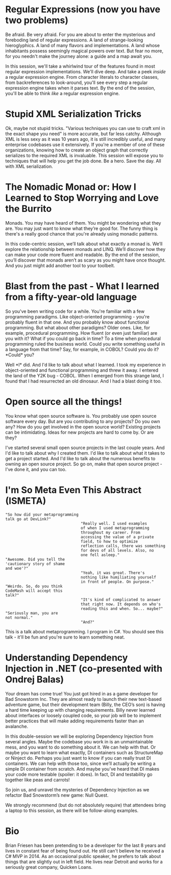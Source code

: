Regular Expressions (now you have two problems)
=================================================

Be afraid. Be very afraid. For you are about to enter the mysterious and foreboding land of regular expressions. A land of strange-looking hieroglyphics. A land of many flavors and implementations. A land whose inhabitants possess seemingly magical powers over text. But fear no more, for you needn't make the journey alone: a guide and a map await you.

In this session, we'll take a whirlwind tour of the features found in most regular expression implementations. We'll dive deep. And take a peek *inside* a regular expression engine. From character literals to character classes, from backreferences to look-around, you'll see every step a regular expression engine takes when it parses text. By the end of the session, you'll be able to think *like* a regular expression engine.

Stupid XML Serialization Tricks
===============================

Ok, maybe not stupid tricks. "Various techniques you can use to craft xml in the exact shape you need" is more accurate, but far less catchy. Although XML is less sexy as it was 10 years ago, it is still incredibly useful, and many enterprise codebases use it extensively. If you're a member of one of these organizations, knowing how to create an object graph that correctly serializes to the required XML is invaluable. This session will expose you to techniques that will help you get the job done. Be a hero. Save the day. All with XML serialization.

The Nomadic Monad or: How I Learned to Stop Worrying and Love the Burrito
=========================================================================

Monads. You may have heard of them. You might be wondering what they are. You may just want to know what they’re good for. The funny thing is there's a really good chance that you're already using monadic patterns.

In this code-centric session, we’ll talk about what exactly a monad is. We’ll explore the relationship between monads and LINQ. We’ll discover how they can make your code more fluent and readable. By the end of the session, you’ll discover that monads aren’t as scary as you might have once thought. And you just might add another tool to your toolbelt.

Blast from the past - What I learned from a fifty-year-old language
=========================================================================

So you've been writing code for a while. You're familiar with a few programming paradigms. Like object-oriented programming - you're probably fluent in that one. And you probably know about functional programming. But what about other paradigms? Older ones. Like, for example, procedural programming. How fluent (or even just familiar) are you with it? What if you could go back in time? To a time when procedural programming ruled the business world. Could you write something useful in a language from that time? Say, for example, in COBOL? Could you do it? \*Could\* you?

Well \*I\* did. And I'd like to talk about what I learned. I took my experience in object-oriented and functional programming and threw it away. I entered the land of the Y2K bug - COBOL. When I emerged from this strange land, I found that I had resurrected an old dinosaur. And I had a blast doing it too.

Open source all the things!
===========================

You know what open source software is. You probably use open source software every day. But are you contributing to any projects? Do you own any? How do you get involved in the open source world? Existing projects can be intimidating. Ideas for new projects are hard to come by. Or are they?

I've started several small open source projects in the last couple years. And I'd like to talk about why I created them. I'd like to talk about what it takes to get a project started. And I'd like to talk about the numerous benefits to owning an open source project. So go on, make that open source project - I've done it, and you can too.

I'm So Meta Even This Abstract (ISMETA)
===================================
```
"So how did your metaprogramming
talk go at DevLink?"
                                 "Really well. I used examples
                                 of when I used metaprogramming
                                 throughout my career. From
                                 accessing the value of a private
                                 field, to how to optimize
                                 reflection calls, there was something
                                 for devs of all levels. Also, no
                                 one fell asleep."
"Awesome. Did you tell the
'cautionary story of shame
and woe'?"
                                 "Yeah, it was great. There's
                                 nothing like humiliating yourself
                                 in front of people. On purpose."
"Weirdo. So, do you think
CodeMash will accept this
talk?"
                                 "It's kind of complicated to answer
                                 that right now. It depends on who's
                                 reading this and when. So... maybe?"
"Seriously man, you are
not normal."
                                 "And?"
```
This is a talk about metaprogramming. I program in C#. You should see this talk - it'll be fun and you're sure to learn something neat.

Understanding Dependency Injection in .NET (co-presented with Ondrej Balas)
==========================================

Your dream has come true! You just got hired in as a game developer for Bad Snowstorm Inc. They are almost ready to launch their new text-based adventure game, but their development team (Billy, the CEO’s son) is having a hard time keeping up with changing requirements. Billy never learned about interfaces or loosely coupled code, so your job will be to implement better practices that will make adding requirements faster than an avalanche.

In this double-session we will be exploring Dependency Injection from several angles. Maybe the codebase you work in is an unmaintainable mess, and you want to do something about it. We can help with that. Or maybe you want to learn what exactly, DI containers such as StructureMap or Ninject do. Perhaps you just want to know if you can really trust DI containers. We can help with those too, since we’ll actually be writing a simple DI container from scratch. And maybe you’ve heard that DI makes your code more testable (spoiler: it does). In fact, DI and testability go together like peas and carrots!

So join us, and unravel the mysteries of Dependency Injection as we refactor Bad Snowstorm’s new game: Null Quest.

We strongly recommend (but do not absolutely require) that attendees bring a laptop to this session, as there will be follow-along examples.

Bio
===

Brian Friesen has been pretending to be a developer for the last 8 years and lives in constant fear of being found out. He still can't believe he received a C# MVP in 2014. As an occasional public speaker, he prefers to talk about things that are slightly out in left field. He lives near Detroit and works for a seriously great company, Quicken Loans.

